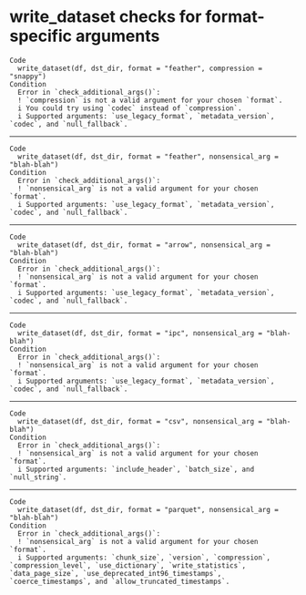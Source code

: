 # write_dataset checks for format-specific arguments

    Code
      write_dataset(df, dst_dir, format = "feather", compression = "snappy")
    Condition
      Error in `check_additional_args()`:
      ! `compression` is not a valid argument for your chosen `format`.
      i You could try using `codec` instead of `compression`.
      i Supported arguments: `use_legacy_format`, `metadata_version`, `codec`, and `null_fallback`.

---

    Code
      write_dataset(df, dst_dir, format = "feather", nonsensical_arg = "blah-blah")
    Condition
      Error in `check_additional_args()`:
      ! `nonsensical_arg` is not a valid argument for your chosen `format`.
      i Supported arguments: `use_legacy_format`, `metadata_version`, `codec`, and `null_fallback`.

---

    Code
      write_dataset(df, dst_dir, format = "arrow", nonsensical_arg = "blah-blah")
    Condition
      Error in `check_additional_args()`:
      ! `nonsensical_arg` is not a valid argument for your chosen `format`.
      i Supported arguments: `use_legacy_format`, `metadata_version`, `codec`, and `null_fallback`.

---

    Code
      write_dataset(df, dst_dir, format = "ipc", nonsensical_arg = "blah-blah")
    Condition
      Error in `check_additional_args()`:
      ! `nonsensical_arg` is not a valid argument for your chosen `format`.
      i Supported arguments: `use_legacy_format`, `metadata_version`, `codec`, and `null_fallback`.

---

    Code
      write_dataset(df, dst_dir, format = "csv", nonsensical_arg = "blah-blah")
    Condition
      Error in `check_additional_args()`:
      ! `nonsensical_arg` is not a valid argument for your chosen `format`.
      i Supported arguments: `include_header`, `batch_size`, and `null_string`.

---

    Code
      write_dataset(df, dst_dir, format = "parquet", nonsensical_arg = "blah-blah")
    Condition
      Error in `check_additional_args()`:
      ! `nonsensical_arg` is not a valid argument for your chosen `format`.
      i Supported arguments: `chunk_size`, `version`, `compression`, `compression_level`, `use_dictionary`, `write_statistics`, `data_page_size`, `use_deprecated_int96_timestamps`, `coerce_timestamps`, and `allow_truncated_timestamps`.

